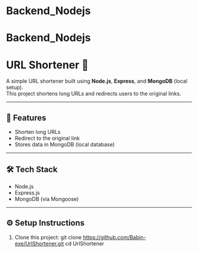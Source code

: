 # Backend_Nodejs
# Backend_Nodejs
# URL Shortener 🔗

A simple URL shortener built using **Node.js**, **Express**, and **MongoDB** (local setup).  
This project shortens long URLs and redirects users to the original links.

---

## 🚀 Features
- Shorten long URLs  
- Redirect to the original link  
- Stores data in MongoDB (local database)

---

## 🛠️ Tech Stack
- Node.js  
- Express.js  
- MongoDB (via Mongoose)

---

## ⚙️ Setup Instructions

1. Clone this project:
   git clone https://github.com/Babin-exe/UrlShortener.git
   cd UrlShortener
